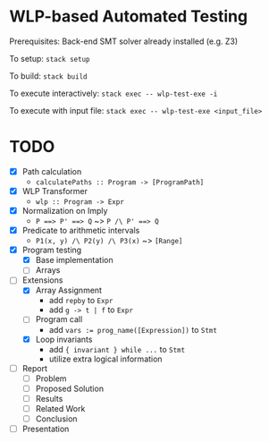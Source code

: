 # WLP-based Automated Testing

Prerequisites: Back-end SMT solver already installed (e.g. Z3)

To setup: `stack setup`

To build: `stack build`

To execute interactively: `stack exec -- wlp-test-exe -i`

To execute with input file: `stack exec -- wlp-test-exe <input_file>`

# TODO
- [x] Path calculation
  * `calculatePaths :: Program -> [ProgramPath]`
- [x] WLP Transformer
  * `wlp :: Program -> Expr`
- [x] Normalization on Imply
  * `P ==> P' ==> Q` ~> `P /\ P' ==> Q`
- [x] Predicate to arithmetic intervals
  * `P1(x, y) /\ P2(y) /\ P3(x)` ~> `[Range]`
- [x] Program testing
  * [x] Base implementation
  * [ ] Arrays
- [ ] Extensions
  * [x] Array Assignment
    - add `repby` to `Expr`
    - add `g -> t | f` to `Expr`
  * [ ] Program call
    - add `vars := prog_name([Expression])` to `Stmt`
  * [x] Loop invariants
    - add `{ invariant } while ...` to `Stmt`
    - utilize extra logical information
- [ ] Report
  * [ ] Problem
  * [ ] Proposed Solution
  * [ ] Results
  * [ ] Related Work
  * [ ] Conclusion
- [ ] Presentation
